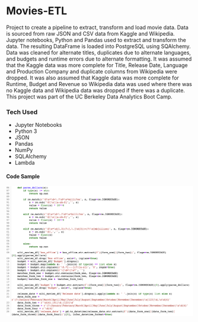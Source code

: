 # Movies-ETL
Project to create a pipeline to extract, transform and load movie data. Data is sourced from raw JSON and CSV data from Kaggle and Wikipedia. Jupyter notebooks, Python and Pandas used to extract and transform the data. The resulting DataFrame is loaded into PostgreSQL using SQAlchemy. 
Data was cleaned for alternate titles, duplicates due to alternate languages, and budgets and runtime errors due to alternate formatting.
It was assumed that the Kaggle data was more complete for Title, Release Date, Language and Production Company and duplicate columns from Wikipedia were dropped. It was also assumed that Kaggle data was more complete for Runtime, Budget and Revenue so Wikipedia data was used where there was no Kaggle data and Wikipedia data was dropped if there was a duplicate. 
This project was part of the UC Berkeley Data Analytics Boot Camp.


### Tech Used
- Jupyter Notebooks
- Python 3
- JSON
- Pandas
- NumPy
- SQLAlchemy
- Lambda

#### Code Sample
![Code Sample](/image/code.png)